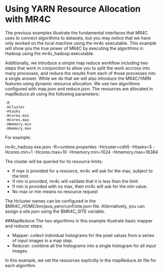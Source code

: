 Using YARN Resource Allocation with MR4C
===========
The previous examples illustrate the fundamental interfaces that MR4C uses to connect algorithms to datasets, but you may notice that we have only worked on the local machine using the mr4c executable. This example will show you the true power of MR4C by executing the algorithms in Hadoop using the mr4c_hadoop executable.

Additionally, we introduce a simple map reduce workflow including two steps that work in conjunction to allow you to split the work accross into many processes, and reduce the results from each of those processes into a single answer. While we do that we will also introduce the MR4C/YARN features using dynamic resource allocation. We use two algorithms configured with map.json and reduce.json. The resources are allocated in mapReduce.sh using the following parameters:

    -R
    -Hcluster
    -Htasks
    -Hcores.min
    -Hcores.max
    -Hmemory.min
    -Hmemory.max

For example:

mr4c_hadoop exe.json -R=runtime.properties -Hcluster=cdh5 -Htasks=5 -Hcores.min=1 -Hcores.max=10 -Hmemory.min=1024 -Hmemory.max=16384

The cluster will be queried for its resource limits:
* If max is provided for a resource, mr4c will ask for the max, subject to the limit.
* If min is provided, mr4c will validate that it is less than the limit.
* If min is provided with no max, then mr4c will ask for the min value.
* No max or min means no resource request


The Hcluster names can be configured in the $MR4C_HOME/bin/java_yarn/conf/site.json file. Alternatively, you can assign a site.json using the $MR4C_SITE variable.

##MapReduce
The two algorithms in this example illustrate basic mapper and reducer steps:
* Mapper: collect individual histograms for the pixel values from a series of input images in a map step.
* Reducer: combine all the histograms into a single histogram for all input images.

In this example, we set the resources explicitly in the mapReduce.sh file for each algorithm.

